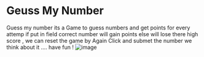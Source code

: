 # Geuss My Number 
Guess my number its a Game to guess numbers and get points for every attemp if put in field correct number will gain points else will lose 
there high score , we can reset the game by Again Click and submet the number we think about it .... have fun ! 
![image](https://user-images.githubusercontent.com/98646866/167713482-25a82fc7-a61a-47c1-9fcc-91c24ecbe220.png)
